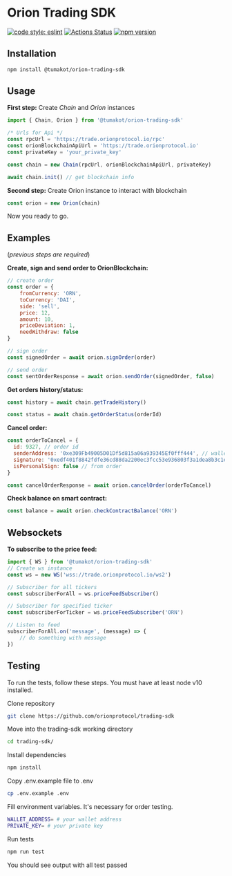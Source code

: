 # Orion Trading SDK

[![code style: eslint](https://img.shields.io/badge/code%20style-eslint-green)](https://github.com/standard/eslint-config-standard)
[![Actions Status](https://github.com/orionprotocol/orion-pool-sdk/workflows/CI/badge.svg)](https://github.com/orionprotocol/trading-sdk)
[![npm version](https://img.shields.io/npm/v/@orionprotocol/orion-pool-sdk/latest.svg)](https://www.npmjs.com/package/@tumakot/orion-trading-sdk/v/latest)

## Installation

```sh
npm install @tumakot/orion-trading-sdk
```

## Usage

**First step:** Create *Chain* and *Orion* instances

```javascript
import { Chain, Orion } from '@tumakot/orion-trading-sdk'

/* Urls for Api */
const rpcUrl = 'https://trade.orionprotocol.io/rpc'
const orionBlockchainApiUrl = 'https://trade.orionprotocol.io'
const privateKey = 'your_private_key'

const chain = new Chain(rpcUrl, orionBlockchainApiUrl, privateKey)

await chain.init() // get blockchain info
```


**Second step:** Create Orion instance to interact with blockchain

```javascript
const orion = new Orion(chain)
```
Now you ready to go.

## Examples
(*previous steps are required*)

**Create, sign and send order to OrionBlockchain:**
```javascript
// create order
const order = {
    fromCurrency: 'ORN',
    toCurrency: 'DAI',
    side: 'sell',
    price: 12,
    amount: 10,
    priceDeviation: 1,
    needWithdraw: false
}

// sign order
const signedOrder = await orion.signOrder(order)

// send order
const sentOrderResponse = await orion.sendOrder(signedOrder, false)
```

**Get orders history/status:**
```javascript
const history = await chain.getTradeHistory()

const status = await chain.getOrderStatus(orderId)
```

**Cancel order:**
```javascript
const orderToCancel = {
  id: 9327, // order id
  senderAddress: '0xe309Fb49005D01Df5d815a06a939345Ef0fff444', // wallet address
  signature: '0xedf401f8842fdfe36cd88da2200ec3fcc53e936803f3a1dea8b3c1e61137af3b3c065d82671664b8bdfef7a2a5488d84e600d8c8f297576b97196326cb19dfe41b', // signature from order
  isPersonalSign: false // from order
}

const cancelOrderResponse = await orion.cancelOrder(orderToCancel)
```

**Check balance on smart contract:**
```javascript
const balance = await orion.checkContractBalance('ORN')
```

## Websockets

**To subscribe to the price feed:**
```javascript
import { WS } from '@tumakot/orion-trading-sdk'
// Create ws instance
const ws = new WS('wss://trade.orionprotocol.io/ws2')

// Subscriber for all tickers
const subscriberForAll = ws.priceFeedSubscriber()

// Subscriber for specified ticker
const subscriberForTicker = ws.priceFeedSubscriber('ORN')

// Listen to feed
subscriberForAll.on('message', (message) => {
    // do something with message
})
```

## Testing
To run the tests, follow these steps. You must have at least node v10 installed.

Clone repository

```sh
git clone https://github.com/orionprotocol/trading-sdk
```

Move into the trading-sdk working directory

```sh
cd trading-sdk/
```

Install dependencies

```sh
npm install
```

Copy .env.example file to .env
```sh
cp .env.example .env
```

Fill environment variables. It's necessary for order testing.
```sh
WALLET_ADDRESS= # your wallet address
PRIVATE_KEY= # your private key
```

Run tests

```sh
npm run test
```

You should see output with all test passed
